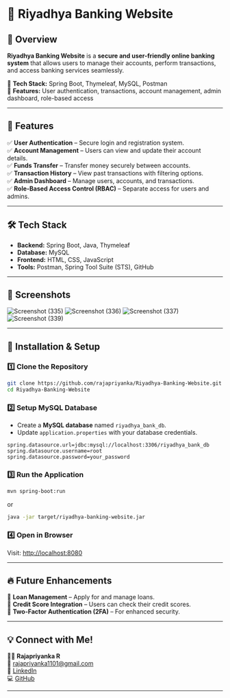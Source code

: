 # 🏦 Riyadhya Banking Website  

## 🚀 Overview  
**Riyadhya Banking Website** is a **secure and user-friendly online banking system** that allows users to manage their accounts, perform transactions, and access banking services seamlessly.  

🔹 **Tech Stack:** Spring Boot, Thymeleaf, MySQL, Postman  
🔹 **Features:** User authentication, transactions, account management, admin dashboard, role-based access  

---

## 🌟 Features  
✅ **User Authentication** – Secure login and registration system.  
✅ **Account Management** – Users can view and update their account details.  
✅ **Funds Transfer** – Transfer money securely between accounts.  
✅ **Transaction History** – View past transactions with filtering options.  
✅ **Admin Dashboard** – Manage users, accounts, and transactions.  
✅ **Role-Based Access Control (RBAC)** – Separate access for users and admins.  

---

## 🛠 Tech Stack  
- **Backend:** Spring Boot, Java, Thymeleaf  
- **Database:** MySQL  
- **Frontend:** HTML, CSS, JavaScript  
- **Tools:** Postman, Spring Tool Suite (STS), GitHub  

---

## 📸 Screenshots  
 
![Screenshot (335)](https://github.com/user-attachments/assets/60954425-9266-4527-bab8-537acce1c485)
![Screenshot (336)](https://github.com/user-attachments/assets/dc15aeec-f935-4a15-b13e-21ab3d05642f)
![Screenshot (337)](https://github.com/user-attachments/assets/bce7a3f7-720d-456a-b131-e097a2f07677)
![Screenshot (339)](https://github.com/user-attachments/assets/89747eaf-0746-4340-b169-68e0c35f1c7c)

---

## 🚀 Installation & Setup  
### 1️⃣ Clone the Repository  
```bash
git clone https://github.com/rajapriyanka/Riyadhya-Banking-Website.git
cd Riyadhya-Banking-Website
```

### 2️⃣ Setup MySQL Database  
- Create a **MySQL database** named `riyadhya_bank_db`.  
- Update `application.properties` with your database credentials.  

```properties
spring.datasource.url=jdbc:mysql://localhost:3306/riyadhya_bank_db
spring.datasource.username=root
spring.datasource.password=your_password
```

### 3️⃣ Run the Application  
```bash
mvn spring-boot:run
```
or  
```bash
java -jar target/riyadhya-banking-website.jar
```

### 4️⃣ Open in Browser  
Visit: [http://localhost:8080](http://localhost:8080)  

---



## 🔥 Future Enhancements  
🔹 **Loan Management** – Apply for and manage loans.  
🔹 **Credit Score Integration** – Users can check their credit scores.  
🔹 **Two-Factor Authentication (2FA)** – For enhanced security.  

---

## 💡 Connect with Me!  
👩‍💻 **Rajapriyanka R**  
📧 [rajapriyanka1101@gmail.com](mailto:rajapriyanka1101@gmail.com)  
🔗 [LinkedIn](https://www.linkedin.com/in/rajapriyankar/)  
💻 [GitHub](https://github.com/rajapriyanka/)  

---
